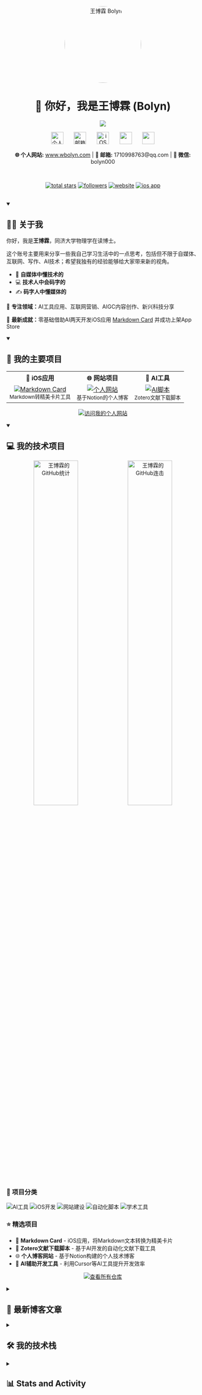 <p align="center">
  <a href="https://github.com/BolynWang">
    <img src="https://avatars.githubusercontent.com/u/BolynWang?v=4" alt="王博霖 Bolyn" width="200" height="200" style="border-radius: 50%;"/></a>
</p>

<h1 align="center">👋 你好，我是王博霖 (Bolyn)</h1>

<p align="center">
  <!-- Typing SVG by DenverCoder1 - https://github.com/DenverCoder1/readme-typing-svg -->
  <a href="https://github.com/DenverCoder1/readme-typing-svg">
    <img src="https://readme-typing-svg.demolab.com/?lines=同济大学物理学博士在读;AI工具与技术分享者;互联网营销专家;AIGC内容创作者;iOS开发者;自媒体运营者&font=Fira%20Code&center=true&width=500&height=45&color=f75c7e&vCenter=true&pause=1000&size=20" /></a>
</p>

<!-- Social icons section -->
<p align="center">
  <a href="https://www.wbolyn.com"><img width="32px" alt="个人网站" title="个人网站" src="https://img.icons8.com/fluency/48/000000/domain.png"/></a>
  &#8287;&#8287;&#8287;&#8287;&#8287;
  <a href="mailto:1710998763@qq.com"><img width="32px" alt="邮箱" title="邮箱联系" src="https://img.icons8.com/fluency/48/000000/email.png"/></a>
  &#8287;&#8287;&#8287;&#8287;&#8287;
  <a href="https://apps.apple.com/cn/app/markdown-card/id6746740440"><img width="32px" alt="iOS App" title="我的iOS应用" src="https://img.icons8.com/fluency/48/000000/app-store.png"/></a>
  &#8287;&#8287;&#8287;&#8287;&#8287;
  <a href="#" alt="微信" title="微信: bolyn000"><img width="32px" src="https://img.icons8.com/fluency/48/000000/wechat.png"/></a>
  &#8287;&#8287;&#8287;&#8287;&#8287;
  <a href="#" alt="公众号" title="公众号: 王博霖"><img width="32px" src="https://img.icons8.com/fluency/48/000000/wechat.png"/></a>
</p>

<p align="center">
  <strong>🌐 个人网站:</strong> <a href="https://www.wbolyn.com">www.wbolyn.com</a> |
  <strong>📧 邮箱:</strong> 1710998763@qq.com |
  <strong>💬 微信:</strong> bolyn000
</p>

<br/>

<!-- Social badges section -->
<!-- Badges with custom icons - https://github.com/DenverCoder1/custom-icon-badges -->
<p align="center">
  <a href="https://github.com/BolynWang?tab=repositories&sort=stargazers">
    <img alt="total stars" title="GitHub上的总星标数" src="https://custom-icon-badges.demolab.com/github/stars/BolynWang?color=55960c&style=for-the-badge&labelColor=488207&logo=star"/></a>
  <a href="https://github.com/BolynWang?tab=followers">
    <img alt="followers" title="在GitHub上关注我" src="https://custom-icon-badges.demolab.com/github/followers/BolynWang?color=236ad3&labelColor=1155ba&style=for-the-badge&logo=person-add&label=Follow&logoColor=white"/></a>
  <a href="https://www.wbolyn.com">
    <img alt="website" title="访问我的个人网站" src="https://custom-icon-badges.demolab.com/badge/-个人网站-1F222E?style=for-the-badge&logoColor=white&logo=globe"/></a>
  <a href="https://apps.apple.com/cn/app/markdown-card/id6746740440">
    <img alt="ios app" title="我的iOS应用" src="https://custom-icon-badges.demolab.com/badge/-iOS%20App-007AFF?style=for-the-badge&logoColor=white&logo=device-mobile"/></a>
</p>

<br/>

<!-- About Me section -->
<details open>
  <summary><h2>🙋‍♂️ 关于我</h2></summary>
  
  <p>你好，我是<strong>王博霖</strong>，同济大学物理学在读博士。</p>
  
  <p>这个账号主要用来分享一些我自己学习生活中的一点思考，包括但不限于自媒体、互联网、写作、AI技术；希望我独有的经验能够给大家带来新的视角。</p>
  
  <ul>
    <li>🔬 <strong>自媒体中懂技术的</strong></li>
    <li>💻 <strong>技术人中会码字的</strong></li>
    <li>✍️ <strong>码字人中懂媒体的</strong></li>
  </ul>
  
  <p>🌟 <strong>专注领域：</strong>AI工具应用、互联网营销、AIGC内容创作、新兴科技分享</p>
  
  <p>📱 <strong>最新成就：</strong>零基础借助AI两天开发iOS应用 <a href="https://apps.apple.com/cn/app/markdown-card/id6746740440">Markdown Card</a> 并成功上架App Store</p>
  
</details>

<details open> 
  <summary><h2>🚀 我的主要项目</h2></summary>

  <table>
    <tr>
      <th>📱 iOS应用</th>
      <th>🌐 网站项目</th>
      <th>🤖 AI工具</th>
    </tr>
    <tr>
      <td align="center">
        <a href="https://apps.apple.com/cn/app/markdown-card/id6746740440">
          <img src="https://custom-icon-badges.demolab.com/badge/-Markdown%20Card-007AFF?style=for-the-badge&logoColor=white&logo=device-mobile" alt="Markdown Card" />
        </a>
        <br />
        <small>Markdown转精美卡片工具</small>
      </td>
      <td align="center">
        <a href="https://www.wbolyn.com">
          <img src="https://custom-icon-badges.demolab.com/badge/-个人博客-1F222E?style=for-the-badge&logoColor=white&logo=globe" alt="个人网站" />
        </a>
        <br />
        <small>基于Notion的个人博客</small>
      </td>
      <td align="center">
        <a href="#">
          <img src="https://custom-icon-badges.demolab.com/badge/-AI%20Scripts-FF6B6B?style=for-the-badge&logoColor=white&logo=code" alt="AI脚本" />
        </a>
        <br />
        <small>Zotero文献下载脚本</small>
      </td>
    </tr>
  </table>

  <p align="center">
    <a href="https://www.wbolyn.com"><img alt="访问我的个人网站" title="了解更多项目" src="https://custom-icon-badges.demolab.com/badge/-访问我的个人网站了解更多-1F222E?style=for-the-badge&logoColor=white&logo=link-external"/></a>
  </p>
</details>

<details open> 
  <summary><h2>💻 我的技术项目</h2></summary>

  <!-- GitHub Stats -->
  <p align="center">
    <img src="https://github-readme-stats.vercel.app/api?username=BolynWang&show_icons=true&theme=react&bg_color=1F222E&title_color=F85D7F&hide_border=true&icon_color=F8D866" alt="王博霖的GitHub统计" width="48%" />
    <img src="https://github-readme-streak-stats.herokuapp.com/?user=BolynWang&theme=react&bg_color=1F222E&title_color=F85D7F&hide_border=true&ring=F8D866&fire=F85D7F" alt="王博霖的GitHub连击" width="48%" />
  </p>

  <!-- Project Categories -->
  <h3>🔧 项目分类</h3>
  <p>
    <img alt="AI工具" src="https://custom-icon-badges.demolab.com/badge/-AI%20工具-FF6B6B?style=for-the-badge&logoColor=white&logo=robot" />
    <img alt="iOS开发" src="https://custom-icon-badges.demolab.com/badge/-iOS%20开发-007AFF?style=for-the-badge&logoColor=white&logo=device-mobile" />
    <img alt="网站建设" src="https://custom-icon-badges.demolab.com/badge/-网站建设-28A745?style=for-the-badge&logoColor=white&logo=globe" />
    <img alt="自动化脚本" src="https://custom-icon-badges.demolab.com/badge/-自动化脚本-6F42C1?style=for-the-badge&logoColor=white&logo=code" />
    <img alt="学术工具" src="https://custom-icon-badges.demolab.com/badge/-学术工具-FD7E14?style=for-the-badge&logoColor=white&logo=book" />
  </p>

  <!-- Featured Projects -->
  <h3>⭐ 精选项目</h3>
  <ul>
    <li>📱 <strong>Markdown Card</strong> - iOS应用，将Markdown文本转换为精美卡片</li>
    <li>🤖 <strong>Zotero文献下载脚本</strong> - 基于AI开发的自动化文献下载工具</li>
    <li>🌐 <strong>个人博客网站</strong> - 基于Notion构建的个人技术博客</li>
    <li>🔧 <strong>AI辅助开发工具</strong> - 利用Cursor等AI工具提升开发效率</li>
  </ul>

  <p align="center">
    <a href="https://github.com/BolynWang?tab=repositories&sort=stargazers"><img alt="查看所有仓库" title="查看我的所有仓库" src="https://custom-icon-badges.demolab.com/badge/-查看所有仓库-1F222E?style=for-the-badge&logoColor=white&logo=repo"/></a>
  </p>
</details>

<details> 
  <summary><h2>📝 最新博客文章</h2></summary>

  <h3>🔥 热门文章</h3>
  <ul>
    <li>📱 <a href="https://www.wbolyn.com"><strong>编程零基础，借助AI两天时间开发了人生第一个iOS app，已经上架苹果应用商店</strong></a></li>
    <li>🤖 <a href="https://www.wbolyn.com"><strong>AI账号爆款案例002：通过分享AI辅助写作的提示词技巧，快速出圈</strong></a></li>
    <li>🔧 <a href="https://www.wbolyn.com"><strong>利用Cursor写脚本，根据Ris文献表自动从知网下载文献</strong></a></li>
    <li>🌐 <a href="https://www.wbolyn.com"><strong>基于Notion搭建个人博客网站全流程指南</strong></a></li>
    <li>💡 <a href="https://www.wbolyn.com"><strong>如何利用好AI编程？</strong></a></li>
  </ul>

  <h3>📚 文章分类</h3>
  <p>
    <img alt="AI工具" src="https://custom-icon-badges.demolab.com/badge/-AI工具-FF6B6B?style=flat-square&logoColor=white&logo=robot" />
    <img alt="技术分享" src="https://custom-icon-badges.demolab.com/badge/-技术分享-007AFF?style=flat-square&logoColor=white&logo=code" />
    <img alt="网站建设" src="https://custom-icon-badges.demolab.com/badge/-网站建设-28A745?style=flat-square&logoColor=white&logo=globe" />
    <img alt="账号运营" src="https://custom-icon-badges.demolab.com/badge/-账号运营-6F42C1?style=flat-square&logoColor=white&logo=megaphone" />
    <img alt="学术研究" src="https://custom-icon-badges.demolab.com/badge/-学术研究-FD7E14?style=flat-square&logoColor=white&logo=book" />
  </p>

  <p align="center">
    <a href="https://www.wbolyn.com"><img alt="访问我的博客" title="阅读更多文章" src="https://custom-icon-badges.demolab.com/badge/-访问我的博客阅读更多-1F222E?style=for-the-badge&logoColor=white&logo=link-external"/></a>
  </p>
</details>



<details> 
  <summary><h2>🛠️ 我的技术栈</h2></summary>

  <h3>👨‍💻 编程语言</h3>

  <p>
      <img alt="Swift" src="https://img.shields.io/badge/Swift-FA7343.svg?logo=swift&logoColor=white">
      <img alt="Python" src="https://img.shields.io/badge/Python-14354C.svg?logo=python&logoColor=white">
      <img alt="JavaScript" src="https://img.shields.io/badge/JavaScript-F7DF1E.svg?logo=javascript&logoColor=black">
      <img alt="HTML" src="https://img.shields.io/badge/HTML-E34F26.svg?logo=html5&logoColor=white">
      <img alt="CSS" src="https://img.shields.io/badge/CSS-1572B6.svg?logo=css3&logoColor=white">
      <img alt="Markdown" src="https://img.shields.io/badge/Markdown-000000.svg?logo=markdown&logoColor=white">
      <img alt="LaTeX" src="https://img.shields.io/badge/LaTeX-008080.svg?logo=LaTeX&logoColor=white">
  </p>

  <h3>🧰 开发工具与框架</h3>

  <p>
      <img alt="Xcode" src="https://img.shields.io/badge/Xcode-007ACC.svg?logo=xcode&logoColor=white">
      <img alt="Cursor" src="https://img.shields.io/badge/Cursor-000000.svg?logo=cursor&logoColor=white">
      <img alt="Trae" src="https://img.shields.io/badge/Trae-FF6B6B.svg?logo=trae&logoColor=white">
      <img alt="VSCode" src="https://img.shields.io/badge/Visual%20Studio%20Code-0078d7.svg?logo=visual-studio-code&logoColor=white">
      <img alt="SwiftUI" src="https://img.shields.io/badge/SwiftUI-0052CC.svg?logo=swift&logoColor=white">
      <img alt="UIKit" src="https://img.shields.io/badge/UIKit-2396F3.svg?logo=uikit&logoColor=white">
      <img alt="GitHub Actions" src="https://img.shields.io/badge/GitHub%20Actions-2671E5.svg?logo=github%20actions&logoColor=white">
  </p>

  <h3>🤖 AI工具</h3>

  <p>
      <img alt="ChatGPT" src="https://img.shields.io/badge/ChatGPT-74aa9c.svg?logo=openai&logoColor=white">
      <img alt="Claude" src="https://img.shields.io/badge/Claude-CC785C.svg?logo=anthropic&logoColor=white">
      <img alt="GitHub Copilot" src="https://img.shields.io/badge/GitHub%20Copilot-000000.svg?logo=github&logoColor=white">
      <img alt="Midjourney" src="https://img.shields.io/badge/Midjourney-000000.svg?logo=midjourney&logoColor=white">
  </p>

  <h3>🗄️ 平台与服务</h3>

  <p>
      <img alt="App Store" src="https://img.shields.io/badge/App%20Store-0D96F6.svg?logo=app-store&logoColor=white">
      <img alt="GitHub" src="https://img.shields.io/badge/GitHub-181717.svg?logo=github&logoColor=white">
      <img alt="Notion" src="https://img.shields.io/badge/Notion-010101.svg?logo=notion&logoColor=white">
      <img alt="Vercel" src="https://img.shields.io/badge/Vercel-000000.svg?logo=vercel&logoColor=white">
      <img alt="Zotero" src="https://img.shields.io/badge/Zotero-CC2936.svg?logo=zotero&logoColor=white">
  </p>

  <h3>💻 设备与系统</h3>

  <p>
      <img alt="macOS" src="https://img.shields.io/badge/macOS-000000.svg?logo=apple&logoColor=white">
      <img alt="iOS" src="https://img.shields.io/badge/iOS-000000.svg?logo=ios&logoColor=white">
      <img alt="MacBook Air" src="https://img.shields.io/badge/MacBook%20Air-000000.svg?logo=apple&logoColor=white">
      <img alt="iPhone" src="https://img.shields.io/badge/iPhone-000000.svg?logo=iphone&logoColor=white">
  </p>

  <h3>📝 内容创作</h3>

  <p>
      <img alt="微信公众号" src="https://img.shields.io/badge/微信公众号-07C160.svg?logo=wechat&logoColor=white">
      <img alt="个人博客" src="https://img.shields.io/badge/个人博客-FF6B6B.svg?logo=blogger&logoColor=white">
      <img alt="AIGC" src="https://img.shields.io/badge/AIGC-FF6B35.svg?logo=ai&logoColor=white">
      <img alt="自媒体" src="https://img.shields.io/badge/自媒体-4285F4.svg?logo=google&logoColor=white">
  </p>
</details>

<details> 
  <summary><h2>📊 Stats and Activity</h2></summary>

  <h3>🔥 Streak Stats</h3>

  <!-- GitHub Readme Streak Stats - https://github.com/DenverCoder1/github-readme-streak-stats -->
  <p>
    <a href="https://github.com/DenverCoder1/github-readme-streak-stats">
      <!-- Use https://streak-stats.demolab.com or self-host with your own Vercel app - visit https://git.io/streak-stats for instructions -->
      <img title="🔥 Get streak stats for your profile at git.io/streak-stats" alt="BolynWang's streak" src="https://github-readme-streak-stats-eight.vercel.app/?user=BolynWang&theme=monokai-metallian&hide_border=true&short_numbers=true"/>
    </a>
    <p>🔥 Get streak stats for your profile at <a href="https://git.io/streak-stats">git.io/streak-stats</a></p>
  </p>

  <h3>💻 GitHub Profile Stats</h3>

  <!-- https://github.com/anuraghazra/github-readme-stats -->

  <a href="https://github.com/anuraghazra/github-readme-stats"><img alt="BolynWang's Github Stats" src="https://denvercoder1-github-readme-stats.vercel.app/api/?username=BolynWang&show_icons=true&include_all_commits=true&count_private=true&theme=react&hide_border=true&bg_color=1F222E&title_color=F85D7F&icon_color=F8D866" height="192px"/></a>
  <a href="https://github.com/anuraghazra/github-readme-stats"><img alt="BolynWang's Top Languages" src="https://denvercoder1-github-readme-stats.vercel.app/api/top-langs/?username=BolynWang&langs_count=8&layout=compact&theme=react&hide_border=true&bg_color=1F222E&title_color=F85D7F&icon_color=F8D866&hide=Jupyter%20Notebook,Roff" height="192px"/></a>
  <br/>

  <b>Note:</b> Top languages is only a metric of the languages my public code consists of and doesn't reflect experience or skill level.
  
  <!-- https://github.com/ashutosh00710/github-readme-activity-graph -->

  <a href="https://github.com/ashutosh00710/github-readme-activity-graph"><img alt="BolynWang's Activity Graph" src="https://github-readme-activity-graph.vercel.app/graph/?username=BolynWang&bg_color=1F222E&color=F8D866&line=F85D7F&point=FFFFFF&hide_border=true" /></a>

  <h3>⚡ 最新GitHub动态</h3>

